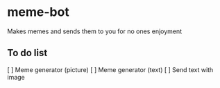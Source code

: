 # meme-bot
Makes memes and sends them to you for no ones enjoyment

## To do list
[ ] Meme generator (picture)
[ ] Meme generator (text)
[ ] Send text with image
